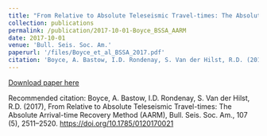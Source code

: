 ```yaml
---
title: "From Relative to Absolute Teleseismic Travel-times: The Absolute Arrival-time Recovery Method (AARM)"
collection: publications
permalink: /publication/2017-10-01-Boyce_BSSA_AARM
date: 2017-10-01
venue: 'Bull. Seis. Soc. Am.'
paperurl: '/files/Boyce_et_al_BSSA_2017.pdf'
citation: 'Boyce, A. Bastow, I.D. Rondenay, S. Van der Hilst, R.D. (2017), From Relative to Absolute Teleseismic Travel-times: The Absolute Arrival-time Recovery Method (AARM), Bull. Seis. Soc. Am., 107 (5), 2511–2520. https://doi.org/10.1785/0120170021'
---
```


<a href='/files/Boyce_et_al_BSSA_2017.pdf'>Download paper here</a>

Recommended citation: Boyce, A. Bastow, I.D. Rondenay, S. Van der Hilst, R.D. (2017), From Relative to Absolute Teleseismic Travel-times: The Absolute Arrival-time Recovery Method (AARM), Bull. Seis. Soc. Am., 107 (5), 2511–2520. https://doi.org/10.1785/0120170021